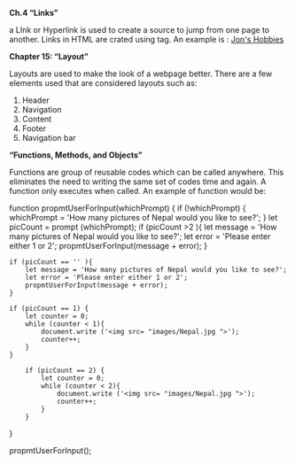 **Ch.4 “Links”**

a LInk or Hyperlink is used to create a source to jump from one page to another. Links in HTML are crated using <a> tag. An example is : 
<a href="https://github.com/bkhanal4351/Code201-reading-notes/blob/main/class03.md">Jon's Hobbies</a>

**Chapter 15: “Layout”**

Layouts are used to make the look of a webpage better. There are a few elements used that are considered layouts such as:

1. Header
2. Navigation
3. Content
4. Footer
5. Navigation bar

**“Functions, Methods, and Objects”**

Functions are group of reusable codes which can be called anywhere. This eliminates the need to writing the same set of codes time and again. A function only executes when called. An example of function would be:

function propmtUserForInput(whichPrompt) {
    if (!whichPrompt) {
        whichPrompt = 'How many pictures of Nepal would you like to see?';
    }
    let picCount = prompt (whichPrompt);
    if (picCount >2 ){
        let message = 'How many pictures of Nepal would you like to see?';
        let error = 'Please enter either 1 or 2';
        propmtUserForInput(message + error);
    }

    if (picCount == '' ){
        let message = 'How many pictures of Nepal would you like to see?';
        let error = 'Please enter either 1 or 2';
        propmtUserForInput(message + error);
    }

    if (picCount == 1) {
        let counter = 0;
        while (counter < 1){
            document.write ('<img src= "images/Nepal.jpg ">');
            counter++;
        }
    }

        if (picCount == 2) {
            let counter = 0;
            while (counter < 2){
                document.write ('<img src= "images/Nepal.jpg ">');
                counter++;
            }
        }
    
    
}

 propmtUserForInput();

 
